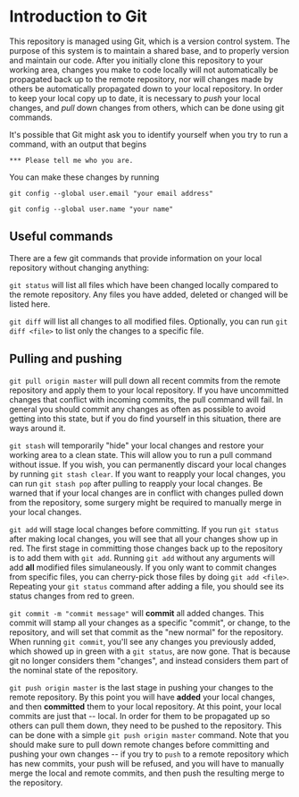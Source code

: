 # Introduction to Git

This repository is managed using Git, which is a version control system. The purpose of this system is to maintain a shared base, and to properly version and maintain our code. After you initially clone this repository to your working area, changes you make to code locally will not automatically be propagated back up to the remote repository, nor will changes made by others be automatically propagated down to your local repository. In order to keep your local copy up to date, it is necessary to *push* your local changes, and *pull* down changes from others, which can be done using git commands.

It's possible that Git might ask you to identify yourself when you try to run a command, with an output that begins

`*** Please tell me who you are.`

You can make these changes by running

`git config --global user.email "your email address"`

`git config --global user.name "your name"`

## Useful commands

There are a few git commands that provide information on your local repository without changing anything:

`git status` will list all files which have been changed locally compared to the remote repository. Any files you have added, deleted or changed will be listed here.

`git diff` will list all changes to all modified files. Optionally, you can run `git diff <file>` to list only the changes to a specific file.

## Pulling and pushing

`git pull origin master` will pull down all recent commits from the remote repository and apply them to your local repository. If you have uncommitted changes that conflict with incoming commits, the pull command will fail. In general you should commit any changes as often as possible to avoid getting into this state, but if you do find yourself in this situation, there are ways around it.

`git stash` will temporarily "hide" your local changes and restore your working area to a clean state. This will allow you to run a pull command without issue. If you wish, you can permanently discard your local changes by running `git stash clear`. If you want to reapply your local changes, you can run `git stash pop` after pulling to reapply your local changes. Be warned that if your local changes are in conflict with changes pulled down from the repository, some surgery might be required to manually merge in your local changes.

`git add` will stage local changes before committing. If you run `git status` after making local changes, you will see that all your changes show up in red. The first stage in committing those changes back up to the repository is to add them with `git add`. Running `git add` without any arguments will add **all** modified files simulaneously. If you only want to commit changes from specific files, you can cherry-pick those files by doing `git add <file>`. Repeating your `git status` command after adding a file, you should see its status changes from red to green.

`git commit -m "commit message"` will **commit** all added changes. This commit will stamp all your changes as a specific "commit", or change, to the repository, and will set that commit as the "new normal" for the repository. When running `git commit`, you'll see any changes you previously added, which showed up in green with a `git status`, are now gone. That is because git no longer considers them "changes", and instead considers them part of the nominal state of the repository.

`git push origin master` is the last stage in pushing your changes to the remote repository. By this point you will have **added** your local changes, and then **committed** them to your local repository. At this point, your local commits are just that -- local. In order for them to be propagated up so others can pull them down, they need to be pushed to the repository. This can be done with a simple `git push origin master` command. Note that you should make sure to pull down remote changes before committing and pushing your own changes -- if you try to `push` to a remote repository which has new commits, your push will be refused, and you will have to manually merge the local and remote commits, and then push the resulting merge to the repository.

